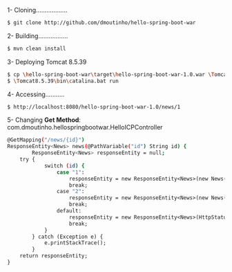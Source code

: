 1- Cloning..................
```sh
$ git clone http://github.com/dmoutinho/hello-spring-boot-war
```

2- Building.................
```sh
$ mvn clean install
```

3- Deploying Tomcat 8.5.39
```sh
$ cp \hello-spring-boot-war\target\hello-spring-boot-war-1.0.war \Tomcat8.5.39\webapps
$ \Tomcat8.5.39\bin\catalina.bat run
```

4- Accessing...........
```sh
$ http://localhost:8080/hello-spring-boot-war-1.0/news/1
```

5- Changing **Get Method**: com.dmoutinho.hellospringbootwar.HelloICPController
```sh
@GetMapping("/news/{id}")
ResponseEntity<News> news(@PathVariable("id") String id) {
		ResponseEntity<News> responseEntity = null;
    try {
    		switch (id) {
				case "1":
		    		responseEntity = new ResponseEntity<News>(new News("Title 1","Content 1"),HttpStatus.OK);
					break;
				case "2":
		    		responseEntity = new ResponseEntity<News>(new News("Title 2","Content 2"),HttpStatus.OK);
					break;
				default:
		    		responseEntity = new ResponseEntity<News>(HttpStatus.NOT_FOUND);
					break;
			}
		} catch (Exception e) {
			e.printStackTrace();
		}
    return responseEntity;
}
```
